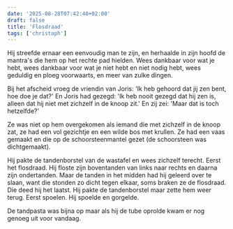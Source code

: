 ```yaml
---
date: '2025-08-28T07:42:40+02:00'
draft: false
title: 'Flosdraad'
tags: ['christoph']
---
```


Hij streefde ernaar een eenvoudig man te zijn, en herhaalde in zijn hoofd de mantra's die hem op het rechte pad hielden. Wees dankbaar voor wat je hebt, wees dankbaar voor wat je niet hebt en niet nodig hebt, wees geduldig en ploeg voorwaarts, en meer van zulke dingen.

Bij het afscheid vroeg de vriendin van Joris: 'Ik heb gehoord dat jij zen bent, hoe doe je dat?' En Joris had gezegd: 'Ik heb nooit gezegd dat hij zen is, alleen dat hij niet met zichzelf in de knoop zit.' En zij zei: 'Maar dat is toch hetzelfde?'

Ze was niet op hem overgekomen als iemand die met zichzelf in de knoop zat, ze had een vol gezichtje en een wilde bos met krullen. Ze had een vaas gemaakt en die op de schoorsteenmantel gezet (de schoorsteen was dichtgemaakt).

Hij pakte de tandenborstel van de wastafel en wees zichzelf terecht. Eerst het flosdraad. Hij floste zijn boventanden van links naar rechts en daarna zijn ondertanden. Maar de tanden in het midden had hij geleerd over te slaan, want die stonden zo dicht tegen elkaar, soms braken ze de flosdraad. Die deed hij het laatst. Hij pakte de tandenborstel maar zette hem weer terug. Eerst spoelen. Hij spoelde en gorgelde. 

De tandpasta was bijna op maar als hij de tube oprolde kwam er nog genoeg uit voor vandaag.
